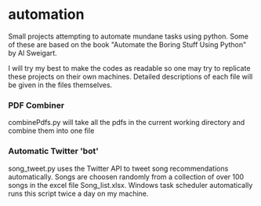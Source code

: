 # automation
Small projects attempting to automate mundane tasks using python. Some of these are based on the book "Automate the Boring Stuff Using Python" by Al Sweigart.

I will try my best to make the codes as readable so one may try to replicate these projects on their own machines. Detailed descriptions of each file will be given in the files themselves.

### PDF Combiner

combinePdfs.py will take all the pdfs in the current working directory and combine them into one file

### Automatic Twitter 'bot'

song_tweet.py uses the Twitter API to tweet song recommendations automatically. Songs are choosen randomly from a collection of over 100 songs in the excel file Song_list.xlsx. Windows task scheduler automatically runs this script twice a day on my machine.
